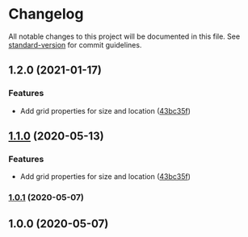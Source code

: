 # Changelog

All notable changes to this project will be documented in this file. See [standard-version](https://github.com/conventional-changelog/standard-version) for commit guidelines.

## 1.2.0 (2021-01-17)


### Features

* Add grid properties for size and location ([43bc35f](https://github.com/dweidner/stylelint-config-property-order/commit/43bc35f9dcb5d7c5fd523a2b656aa329ea03bc85))

## [1.1.0](https://github.com/dweidner/stylelint-config-property-order/compare/1.0.1...1.1.0) (2020-05-13)


### Features

* Add grid properties for size and location ([43bc35f](https://github.com/dweidner/stylelint-config-property-order/commit/43bc35f9dcb5d7c5fd523a2b656aa329ea03bc85))

### [1.0.1](https://github.com/dweidner/stylelint-config-property-order/compare/1.0.0...1.0.1) (2020-05-07)

## 1.0.0 (2020-05-07)
